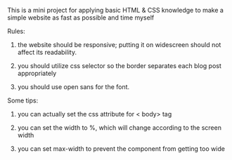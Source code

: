 This is a mini project for applying basic HTML & CSS knowledge to make a simple
website as fast as possible and time myself

Rules:

1. the website should be responsive; putting it on widescreen should not 
affect its readability.

2. you should utilize css selector so the border separates each blog post 
appropriately

3. you should use open sans for the font.

Some tips:

1. you can actually set the css attribute for < body> tag

2. you can set the width to %, which will change according to the screen width

3. you can set max-width to prevent the component from getting too wide
